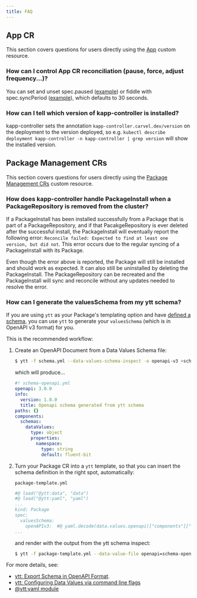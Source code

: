 ```yaml
---
title: FAQ
---
```


## App CR

This section covers questions for users directly using the [App](app-spec.md)
custom resource.

### How can I control App CR reconciliation (pause, force, adjust frequency...)?

You can set and unset spec.paused
([example](https://github.com/carvel-dev/kapp-controller/blob/d94984a77fa907ac5ecc681e9a842b9877766a6b/test/e2e/pause_test.go#L91))
or fiddle with spec.syncPeriod ([example](
https://github.com/carvel-dev/kapp-controller/blob/d94984a77fa907ac5ecc681e9a842b9877766a6b/test/e2e/app_secret_configmap_reconcile_test.go#L133)), which
defaults to 30 seconds.

### How can I tell which version of kapp-controller is installed?

kapp-controller sets the annotation `kapp-controller.carvel.dev/version` on the deployment to the version deployed,
so e.g. `kubectl describe deployment kapp-controller -n kapp-controller | grep version` will show the installed version.

## Package Management CRs

This section covers questions for users directly using the [Package Management CRs](packaging.md)
custom resource.

### How does kapp-controller handle PackageInstall when a PackageRepository is removed from the cluster?

If a PackageInstall has been installed successfully from a Package that is part
of a PackageRepository, and if that PacakgeRepository is ever deleted after the
successful install, the PackageInstall will eventually report the following
error: `Reconcile failed: Expected to find at least one version, but did not`.
This error occurs due to the regular syncing of a PackageInstall  with its
Package.

Even though the error above is reported, the Package will still be installed and
should work as expected. It can also still be uninstalled by deleting the
PackageInstall. The PackageRepository can be recreated and the PackageInstall
will sync and reconcile without any updates needed to resolve the error.

### How can I generate the valuesSchema from my ytt schema?

If you are using `ytt` as your Package's templating option and have [defined a schema](../../../../ytt/docs/latest/how-to-write-schema), you can use `ytt` to generate your `valuesSchema` (which is in OpenAPI v3 format) for you.

This is the recommended workflow:

1. Create an OpenAPI Document from a Data Values Schema file:

    ```bash
    $ ytt -f schema.yml --data-values-schema-inspect -o openapi-v3 >schema-openapi.yml
    ```
   
    which will produce...

    ```yaml
    #! schema-openapi.yml
    openapi: 3.0.0
    info:
      version: 1.0.0
      title: Openapi schema generated from ytt schema
    paths: {}
    components:
      schemas:
        dataValues:
          type: object
          properties:
            namespace:
              type: string
              default: fluent-bit
    ```

2. Turn your Package CR into a `ytt` template, so that you can insert the schema definition in the right spot, automatically:

    `package-template.yml`
    ```yaml
    #@ load("@ytt:data", "data")
    #@ load("@ytt:yaml", "yaml")
    ...
    kind: Package
    spec:
      valuesSchema:
        openAPIv3:  #@ yaml.decode(data.values.openapi)["components"]["schemas"]["dataValues"]
    ...
    ```
   
   and render with the output from the ytt schema inspect:

   ```bash
   $ ytt -f package-template.yml --data-value-file openapi=schema-openapi.yml > package.yml
   ```

For more details, see:
- [ytt: Export Schema in OpenAPI Format](../../../ytt/docs/latest/how-to-export-schema.md).
- [ytt: Configuring Data Values via command line flags](../../../ytt/docs/latest/ytt-data-values.md#configuring-data-values-via-command-line-flags)
- [@ytt:yaml module](../../../ytt/docs/latest/lang-ref-ytt.md#yaml)
